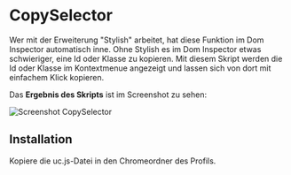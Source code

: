 # CopySelector
Wer mit der Erweiterung "Stylish" arbeitet, hat diese Funktion im Dom Inspector automatisch inne. 
Ohne Stylish es im Dom Inspector etwas schwieriger, eine Id oder Klasse zu kopieren. 
Mit diesem Skript werden die Id oder Klasse im Kontextmenue angezeigt und lassen sich von dort mit einfachem Klick kopieren.

Das **Ergebnis des Skripts** ist im Screenshot zu sehen:

![Screenshot CopySelector](https://github.com/ardiman/userChrome.js/raw/master/copyselector/scr_copyselector.png)

## Installation
Kopiere die uc.js-Datei in den Chromeordner des Profils.